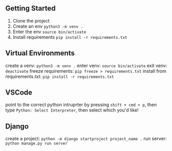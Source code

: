 ## Getting Started
1. Clone the project
1. Create an env `python3 -m venv .`
1. Enter the env `source bin/activate`
1. Install requirements `pip install -r requirements.txt`

## Virtual Environments

create a venv: `python3 -m venv .`
enter venv: `source bin/activate`
exit venv: `deactivate`
freeze requirements: `pip freeze > requirements.txt`
install from requirements.txt: `pip install -r requirements.txt`

## VSCode

point to the correct python intruprter by pressing `shift + cmd + p`, then type `Python: Select Interpreter`, then select which you'd like!

## Django

create a project: `python -m django startproject project_name .`
run server: `python manage.py run server`